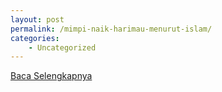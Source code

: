 ```yaml
---
layout: post
permalink: /mimpi-naik-harimau-menurut-islam/
categories:
    - Uncategorized
---
```


[Baca Selengkapnya](/06)